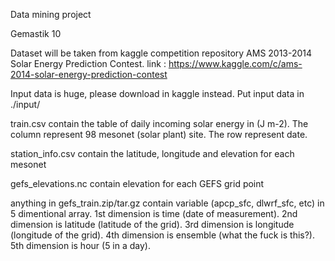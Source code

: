 Data mining project

Gemastik 10

Dataset will be taken from kaggle competition repository AMS 2013-2014 Solar Energy Prediction Contest.
link : https://www.kaggle.com/c/ams-2014-solar-energy-prediction-contest

Input data is huge, please download in kaggle instead.
Put input data in ./input/

train.csv contain the table of daily incoming solar energy in (J m-2).
The column represent 98 mesonet (solar plant) site.
The row represent date.

station_info.csv contain the latitude, longitude and elevation for each mesonet

gefs_elevations.nc contain elevation for each GEFS grid point

anything in gefs_train.zip/tar.gz contain variable (apcp_sfc, dlwrf_sfc, etc) in 5 dimentional array.
1st dimension is time (date of measurement).
2nd dimension is latitude (latitude of the grid).
3rd dimension is longitude (longitude of the grid).
4th dimension is ensemble (what the fuck is this?).
5th dimension is hour (5 in a day).